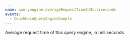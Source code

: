 ```yaml
---
name: queryengine.averageRequestTimeInMilliseconds
events:
  - CouchbaseQueryEngineSample
---
```


Average request time of this query engine, in milliseconds.